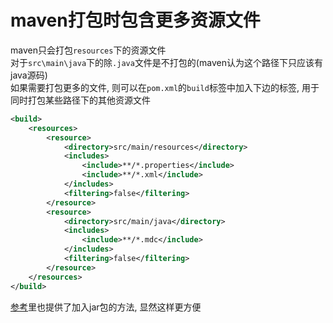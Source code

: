 # maven打包时包含更多资源文件
maven只会打包`resources`下的资源文件  
对于`src\main\java`下的除`.java`文件是不打包的(maven认为这个路径下只应该有java源码)  
如果需要打包更多的文件, 则可以在`pom.xml`的`build`标签中加入下边的标签, 用于同时打包某些路径下的其他资源文件
```xml
<build>
    <resources>  
        <resource>  
            <directory>src/main/resources</directory>  
            <includes>  
                <include>**/*.properties</include>  
                <include>**/*.xml</include>  
            </includes>  
            <filtering>false</filtering>  
        </resource>  
        <resource>  
            <directory>src/main/java</directory>  
            <includes>  
                <include>**/*.mdc</include>  
            </includes>  
            <filtering>false</filtering>  
        </resource>  
    </resources>  
</build>
```
[参考](https://www.cnblogs.com/sos-blue/p/5011279.html)里也提供了加入jar包的方法, 显然这样更方便